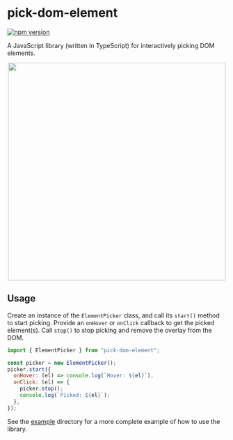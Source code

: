 # pick-dom-element

[![npm version](https://badge.fury.io/js/pick-dom-element.svg)](https://badge.fury.io/js/pick-dom-element)

A JavaScript library (written in TypeScript) for interactively picking DOM elements.

<p align="center">
  <img src="https://user-images.githubusercontent.com/110275/95014911-02d42d80-0642-11eb-856e-301b00f8fbf9.gif" width="500px" />
</p>

## Usage

Create an instance of the `ElementPicker` class, and call its `start()` method to start picking. Provide an `onHover` or `onClick` callback to get the picked element(s). Call `stop()` to stop picking and remove the overlay from the DOM.

```javascript
import { ElementPicker } from "pick-dom-element";

const picker = new ElementPicker();
picker.start({
  onHover: (el) => console.log(`Hover: ${el}`),
  onClick: (el) => {
    picker.stop();
    console.log(`Picked: ${el}`);
  },
});
```

See the [example](example/) directory for a more complete example of how to use the library.
